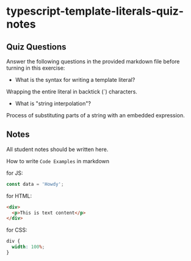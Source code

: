 # typescript-template-literals-quiz-notes

## Quiz Questions

Answer the following questions in the provided markdown file before turning in this exercise:

- What is the syntax for writing a template literal?

Wrapping the entire literal in backtick (`) characters.

- What is "string interpolation"?

Process of substituting parts of a string with an embedded expression.

## Notes

All student notes should be written here.

How to write `Code Examples` in markdown

for JS:

```javascript
const data = 'Howdy';
```

for HTML:

```html
<div>
  <p>This is text content</p>
</div>
```

for CSS:

```css
div {
  width: 100%;
}
```
